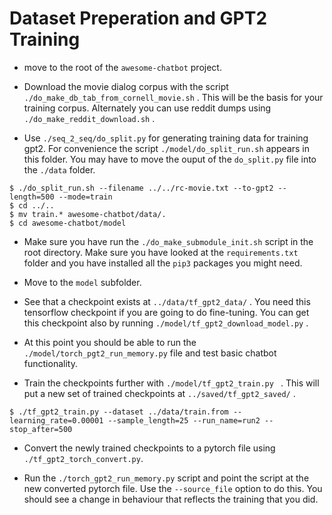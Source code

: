 # Dataset Preperation and GPT2 Training

* move to the root of the `awesome-chatbot` project.

* Download the movie dialog corpus with the script `./do_make_db_tab_from_cornell_movie.sh` . This will be the basis for your training corpus. 
Alternately you can use reddit dumps using `./do_make_reddit_download.sh` .

* Use `./seq_2_seq/do_split.py` for generating training data for training gpt2.
For convenience the script `./model/do_split_run.sh` appears in this folder. You may have
to move the ouput of the `do_split.py` file into the `./data` folder.

```
$ ./do_split_run.sh --filename ../../rc-movie.txt --to-gpt2 --length=500 --mode=train 
$ cd ../..
$ mv train.* awesome-chatbot/data/.
$ cd awesome-chatbot/model
```


* Make sure you have run the `./do_make_submodule_init.sh` script in the root directory. Make sure you
have looked at the `requirements.txt` folder and you have installed all the `pip3` packages you might need.

* Move to the `model` subfolder.

* See that a checkpoint exists at `../data/tf_gpt2_data/` . You need this tensorflow checkpoint if you are going to do fine-tuning. You can 
get this checkpoint also by running `./model/tf_gpt2_download_model.py` .

* At this point you should be able to run the `./model/torch_pgt2_run_memory.py` file
and test basic chatbot functionality.

* Train the checkpoints further with `./model/tf_gpt2_train.py ` . This
will put a new set of trained checkpoints at `../saved/tf_gpt2_saved/` . 

```
$ ./tf_gpt2_train.py --dataset ../data/train.from --learning_rate=0.00001 --sample_length=25 --run_name=run2 --stop_after=500
```


* Convert the newly trained checkpoints to a pytorch file using `./tf_gpt2_torch_convert.py`. 

* Run the `./torch_gpt2_run_memory.py` script and point the script at the new
converted pytorch file. Use the `--source_file` option to do this. You should see
a change in behaviour that reflects the training that you did.


